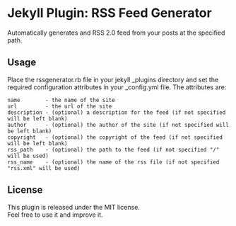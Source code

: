 # Jekyll Plugin: RSS Feed Generator

Automatically generates and RSS 2.0 feed from your posts at the specified path.

## Usage

Place the rssgenerator.rb file in your jekyll _plugins directory and set the required configuration attributes in your _config.yml file. The attributes are:  

    name        - the name of the site
    url         - the url of the site
    description - (optional) a description for the feed (if not specified will be left blank)
    author      - (optional) the author of the site (if not specified will be left blank)
    copyright   - (optional) the copyright of the feed (if not specified will be left blank)
    rss_path    - (optional) the path to the feed (if not specified "/" will be used)
    rss_name    - (optional) the name of the rss file (if not specified "rss.xml" will be used)

## License

This plugin is released under the MIT license.  
Feel free to use it and improve it.